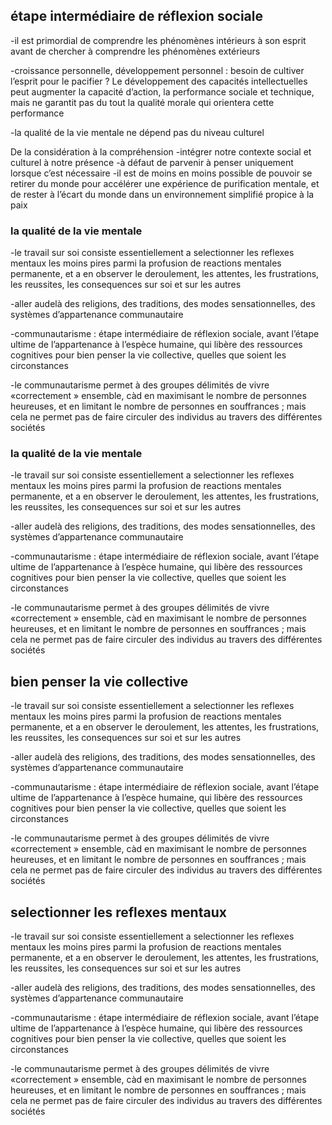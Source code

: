 ## étape intermédiaire de réflexion sociale

-il est primordial de comprendre les phénomènes intérieurs à son esprit avant de chercher à comprendre les phénomènes extérieurs

-croissance personnelle, développement personnel : besoin de cultiver l’esprit pour le pacifier ? Le développement des capacités intellectuelles peut augmenter la capacité d’action, la performance sociale et technique, mais ne garantit pas du tout la qualité morale qui orientera cette performance

-la qualité de la vie mentale ne dépend pas du niveau culturel

De la considération à la compréhension -intégrer notre contexte social et culturel à notre présence -à défaut de parvenir à penser uniquement lorsque c’est nécessaire -il est de moins en moins possible de pouvoir se retirer du monde pour accélérer une expérience de purification mentale, et de rester à l’écart du monde dans un environnement simplifié propice à la paix

### la qualité de la vie mentale

-le travail sur soi consiste essentiellement a selectionner les reflexes mentaux les moins pires parmi la profusion de reactions mentales permanente, et a en observer le deroulement, les attentes, les frustrations, les reussites, les consequences sur soi et sur les autres

-aller audelà des religions, des traditions, des modes sensationnelles, des systèmes d’appartenance communautaire

-communautarisme : étape intermédiaire de réflexion sociale, avant l’étape ultime de l’appartenance à l’espèce humaine, qui libère des ressources cognitives pour bien penser la vie collective, quelles que soient les circonstances

-le communautarisme permet à des groupes délimités de vivre «correctement » ensemble, càd en maximisant le nombre de personnes heureuses, et en limitant le nombre de personnes en souffrances ; mais cela ne permet pas de faire circuler des individus au travers des différentes sociétés

### la qualité de la vie mentale

-le travail sur soi consiste essentiellement a selectionner les reflexes mentaux les moins pires parmi la profusion de reactions mentales permanente, et a en observer le deroulement, les attentes, les frustrations, les reussites, les consequences sur soi et sur les autres

-aller audelà des religions, des traditions, des modes sensationnelles, des systèmes d’appartenance communautaire

-communautarisme : étape intermédiaire de réflexion sociale, avant l’étape ultime de l’appartenance à l’espèce humaine, qui libère des ressources cognitives pour bien penser la vie collective, quelles que soient les circonstances

-le communautarisme permet à des groupes délimités de vivre «correctement » ensemble, càd en maximisant le nombre de personnes heureuses, et en limitant le nombre de personnes en souffrances ; mais cela ne permet pas de faire circuler des individus au travers des différentes sociétés

## bien penser la vie collective

-le travail sur soi consiste essentiellement a selectionner les reflexes mentaux les moins pires parmi la profusion de reactions mentales permanente, et a en observer le deroulement, les attentes, les frustrations, les reussites, les consequences sur soi et sur les autres

-aller audelà des religions, des traditions, des modes sensationnelles, des systèmes d’appartenance communautaire

-communautarisme : étape intermédiaire de réflexion sociale, avant l’étape ultime de l’appartenance à l’espèce humaine, qui libère des ressources cognitives pour bien penser la vie collective, quelles que soient les circonstances

-le communautarisme permet à des groupes délimités de vivre «correctement » ensemble, càd en maximisant le nombre de personnes heureuses, et en limitant le nombre de personnes en souffrances ; mais cela ne permet pas de faire circuler des individus au travers des différentes sociétés

## selectionner les reflexes mentaux

-le travail sur soi consiste essentiellement a selectionner les reflexes mentaux les moins pires parmi la profusion de reactions mentales permanente, et a en observer le deroulement, les attentes, les frustrations, les reussites, les consequences sur soi et sur les autres

-aller audelà des religions, des traditions, des modes sensationnelles, des systèmes d’appartenance communautaire

-communautarisme : étape intermédiaire de réflexion sociale, avant l’étape ultime de l’appartenance à l’espèce humaine, qui libère des ressources cognitives pour bien penser la vie collective, quelles que soient les circonstances

-le communautarisme permet à des groupes délimités de vivre «correctement » ensemble, càd en maximisant le nombre de personnes heureuses, et en limitant le nombre de personnes en souffrances ; mais cela ne permet pas de faire circuler des individus au travers des différentes sociétés

